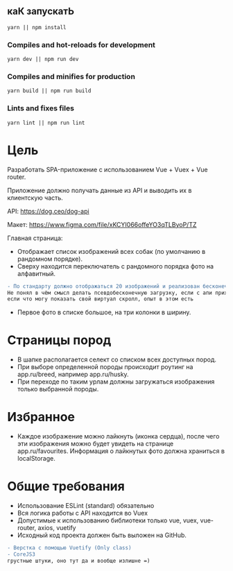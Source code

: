 ## каК запускатЬ
```
yarn || npm install
```

### Compiles and hot-reloads for development
```
yarn dev || npm run dev
```

### Compiles and minifies for production
```
yarn build || npm run build
```

### Lints and fixes files
```
yarn lint || npm run lint
```

# Цель #

Разработать SPA-приложение с использованием Vue + Vuex + Vue router.

Приложение должно получать данные из API и выводить их в клиентскую часть.

API: https://dog.ceo/dog-api

Макет: https://www.figma.com/file/xKCYI066offeYO3qTLByoP/TZ

Главная страница:

- Отображает список изображений всех собак (по умолчанию в рандомном порядке).
- Сверху находится переключатель с рандомного порядка фото на алфавитный.
```diff
- По стандарту должно отображаться 20 изображений и реализован бесконечный скролл с подгрузкой следующих 20 изображений.
Не понял в чём смысл делать псевдобесконечную загрузку, если с апи приходит сразу всё,
если что могу показать свой виртуал скролл, опыт в этом есть
```
- Первое фото в списке большое, на три колонки в ширину.

# Страницы пород #

- В шапке располагается селект со списком всех доступных пород.
- При выборе определенной породы происходит роутинг на app.ru/breed, например app.ru/husky.
- При переходе по таким урлам должны загружаться изображения только выбранной породы.

# Избранное #

- Каждое изображение можно лайкнуть (иконка сердца), после чего эти изображения можно будет увидеть на странице app.ru/favourites. Информация о лайкнутых фото должна храниться в localStorage.

# Общие требования #

- Использование ESLint (standard) обязательно
- Вся логика работы с API находится во Vuex
- Допустимые к использованию библиотеки только vue, vuex, vue-router, axios, vuetify
- Исходный код проекта должен быть выложен на GitHub.
```diff
- Верстка с помощью Vuetify (Only class)
- CoreJS3
грустные штуки, оно тут да и вообще излишне =)
```
